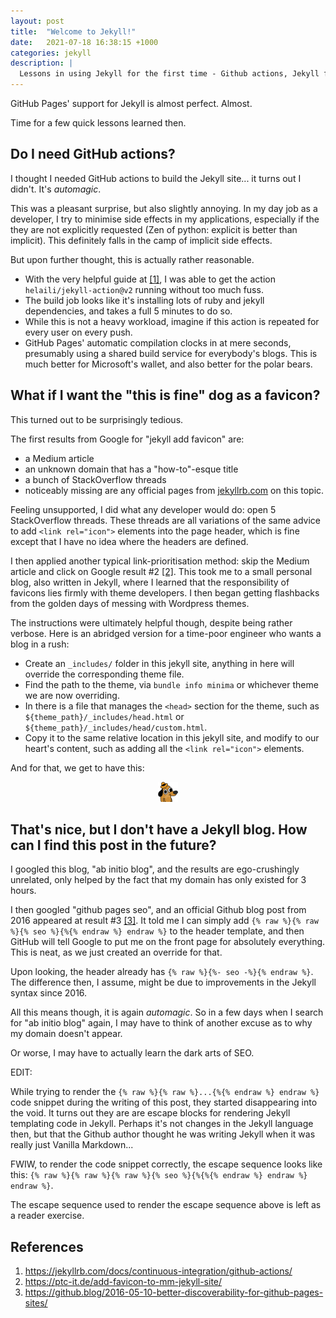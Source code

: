 ```yaml
---
layout: post
title:  "Welcome to Jekyll!"
date:   2021-07-18 16:38:15 +1000
categories: jekyll
description: |
  Lessons in using Jekyll for the first time - Github actions, Jekyll favicon, and SEO
---
```

GitHub Pages' support for Jekyll is almost perfect. Almost.

Time for a few quick lessons learned then.

## Do I need GitHub actions?
I thought I needed GitHub actions to build the Jekyll site... it turns out I didn't. It's *automagic*.

This was a pleasant surprise, but also slightly annoying. In my day job as a developer, I try to minimise side effects in my applications, especially if the they are not explicitly requested (Zen of python: explicit is better than implicit). This definitely falls in the camp of implicit side effects.

But upon further thought, this is actually rather reasonable.
- With the very helpful guide at [[1]](#ref1), I was able to get the action `helaili/jekyll-action@v2` running without too much fuss.
- The build job looks like it's installing lots of ruby and jekyll dependencies, and takes a full 5 minutes to do so.
- While this is not a heavy workload, imagine if this action is repeated for every user on every push.
- GitHub Pages' automatic compilation clocks in at mere seconds, presumably using a shared build service for everybody's blogs. This is much better for Microsoft's wallet, and also better for the polar bears.

## What if I want the "this is fine" dog as a favicon?
This turned out to be surprisingly tedious.

The first results from Google for "jekyll add favicon" are:
- a Medium article
- an unknown domain that has a "how-to"-esque title
- a bunch of StackOverflow threads
- noticeably missing are any official pages from [jekyllrb.com](jekyllrb.com) on this topic.

Feeling unsupported, I did what any developer would do: open 5 StackOverflow threads. These threads are all variations of the same advice to add `<link rel="icon">` elements into the page header, which is fine except that I have no idea where the headers are defined.

I then applied another typical link-prioritisation method: skip the Medium article and click on Google result #2 [[2]](#ref2). This took me to a small personal blog, also written in Jekyll, where I learned that the responsibility of favicons lies firmly with theme developers. I then began getting flashbacks from the golden days of messing with Wordpress themes.

The instructions were ultimately helpful though, despite being rather verbose. Here is an abridged version for a time-poor engineer who wants a blog in a rush:
- Create an `_includes/` folder in this jekyll site, anything in here will override the corresponding theme file.
- Find the path to the theme, via `bundle info minima` or whichever theme we are now overriding.
- In there is a file that manages the `<head>` section for the theme, such as `${theme_path}/_includes/head.html` or `${theme_path}/_includes/head/custom.html`.
- Copy it to the same relative location in this jekyll site, and modify to our heart's content, such as adding all the `<link rel="icon">` elements.

And for that, we get to have this:

<center><img src="/favicon-32x32.png"/></center>

## That's nice, but I don't have a Jekyll blog. How can I find this post in the future?

I googled this blog, "ab initio blog", and the results are ego-crushingly unrelated, only helped by the fact that my domain has only existed for 3 hours.

I then googled "github pages seo", and an official Github blog post from 2016 appeared at result #3 [[3]](#ref3). It told me I can simply add `{% raw %}{% raw %}{% seo %}{%{% endraw %} endraw %}` to the header template, and then GitHub will tell Google to put me on the front page for absolutely everything. This is neat, as we just created an override for that.

Upon looking, the header already has `{% raw %}{%- seo -%}{% endraw %}`. The difference then, I assume, might be due to improvements in the Jekyll syntax since 2016.

All this means though, it is again *automagic*. So in a few days when I search for "ab initio blog" again, I may have to think of another excuse as to why my domain doesn't appear.

Or worse, I may have to actually learn the dark arts of SEO.

EDIT:

While trying to render the `{% raw %}{% raw %}...{%{% endraw %} endraw %}` code snippet during the writing of this post, they started disappearing into the void. It turns out they are are escape blocks for rendering Jekyll templating code in Jekyll. Perhaps it's not changes in the Jekyll language then, but that the Github author thought he was writing Jekyll when it was really just Vanilla Markdown...

FWIW, to render the code snippet correctly, the escape sequence looks like this: `{% raw %}{% raw %}{% raw %}{% seo %}{%{%{% endraw %} endraw %} endraw %}`.

The escape sequence used to render the escape sequence above is left as a reader exercise.


## References

1. <a name="ref1" href="https://jekyllrb.com/docs/continuous-integration/github-actions/">https://jekyllrb.com/docs/continuous-integration/github-actions/</a>
2. <a name="ref2" href="https://ptc-it.de/add-favicon-to-mm-jekyll-site/">https://ptc-it.de/add-favicon-to-mm-jekyll-site/</a>
3. <a name="ref3" href="https://github.blog/2016-05-10-better-discoverability-for-github-pages-sites/">https://github.blog/2016-05-10-better-discoverability-for-github-pages-sites/</a>
